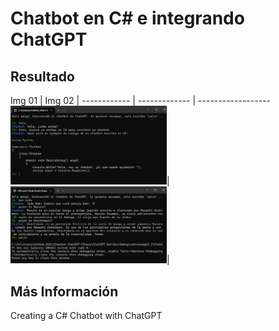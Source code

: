 # Chatbot en C# e integrando ChatGPT 

## Resultado

Img 01 | Img 02 | 
------------ | ------------- | ------------------
<img width="250" src="https://github.com/LucioMSP/Chatbot-ChatGPT-CSharp/blob/main/ScreenShots/ScreenShot001.jpg"/>| <img width="250" src="https://github.com/LucioMSP/Chatbot-ChatGPT-CSharp/blob/main/ScreenShots/ScreenShot002.jpg"/>| 


## Más Información
<label href="https://www.bytehide.com/blog/chatbot-chatgpt-csharp">Creating a C# Chatbot with ChatGPT</label>